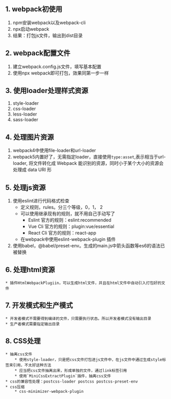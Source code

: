 ## 1. webpack初使用
1. npm安装webpack以及webpack-cli
2. npx启动webpack
3. 结果：打包js文件，输出到dist目录

## 2. webpack配置文件
1. 建立webpack.config.js文件，填写基本配置
2. 使用npx webpack即可打包，效果同第一步一样

## 3. 使用loader处理样式资源
1. style-loader
2. css-loader
3. less-loader
4. sass-loader

## 4. 处理图片资源
1. webpack4中使用file-loader和url-loader
2. webpack5内置好了，无需指定loader，直接使用`type:asset`,表示相当于url-loader, 将文件转化成 Webpack 能识别的资源，同时小于某个大小的资源会处理成 data URI 形

## 5. 处理js资源
1. 使用eslint进行代码格式检查
    * 定义规则，rules。分三个等级，0，1， 2
    * 可以使用继承现有的规则，就不用自己手动写了
        * Eslint 官方的规则：eslint:recommended
        * Vue Cli 官方的规则：plugin:vue/essential
        * React Cli 官方的规则：react-app
    * 在webpack中使用eslint-webpack-plugin 插件 
2. 使用babel，@babel/preset-env。生成的main.js中箭头函数等es6的语法已被替换

## 6. 处理html资源
    * 插件HtmlWebpackPlugiin，可以生成html文件，并且在html文件中自动引入打包好的文件

## 7. 开发模式和生产模式
    * 开发者模式不需要得到编译的文件，只需要执行状态。所以开发者模式没有输出目录
    * 生产者模式需要指定输出目录

## 8. CSS处理
    * 抽离css文件
        * 使用style-loader，只是把css文件打包进js文件中，在js文件中通过生成style标签来引用，不太好这种方法
        * 应当把css文件抽离出来，形成单独的文件，通过link标签引用
        * 使用`MiniCssExtractPlugin`插件，抽离css文件
    * css的兼容性处理：postcss-loader postcss postcss-preset-env
    * css压缩
        * css-minimizer-webpack-plugin